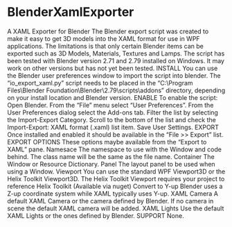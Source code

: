 # BlenderXamlExporter
A XAML Exporter for Blender
The Blender export script was created to make it easy to get 3D models into the XAML format for use in WPF applications. The limitations is that only certain Blender items can be exported such as 3D Models, Materials, Textures and Lamps.
The script has been tested with Blender version 2.71 and 2.79 installed on Windows. It may work on other versions but has not yet been tested.
INSTALL
You can use the Blender user preferences window to import the script into blender.
The “io_export_xaml.py” script needs to be placed in the “C:\Program Files\Blender Foundation\Blender\2.79\scripts\addons” directory, depending on your install location and Blender version.
ENABLE
To enable the script:
Open Blender.
From the “File” menu select “User Preferences”.
From the User Preferences dialog select the Add-ons tab.
Filter the list by selecting the Import-Export Category.
Scroll to the bottom of the list and check the Import-Export: XAML format (.xaml) list item.
Save User Settings.
EXPORT
Once installed and enabled it should be available in the “File >> Export” list.
EXPORT OPTIONS
These options maybe available from the “Export to XAML” pane.
Namesace
The namespace to use with the Window and code behind. The class name will be the same as the file name.
Container
The Window or Resource Dictionary.
Panel
The layout panel to be used when using a Window.
Viewport
You can use the standard WPF Viewport3D or the Helix Toolkit Viewport3D. The Helix Toolkit Viewport requires your project to reference Helix Toolkit (Available via nuget)
Convert to Y-up
Blender uses a Z-up coordinate system while XAML typically uses Y-up.
XAML Camera
A default XAML Camera or the camera defined by Blender. If no camera in scene the default XAML camera will be added.
XAML Lights
Use the default XAML Lights or the ones defined by Blender.
SUPPORT
None.
